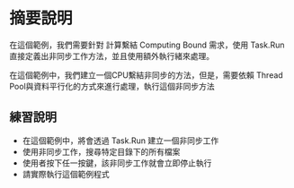 # 摘要說明

在這個範例，我們需要針對 計算繫結 Computing Bound 需求，使用 Task.Run 直接定義出非同步工作方法，並且使用額外執行緒來處理。 

在這個範例中，我們建立一個CPU繫結非同步的方法，但是，需要依賴 Thread Pool與資料平行化的方式來進行處理，執行這個非同步方法

## 練習說明

* 在這個範例中，將會透過 Task.Run 建立一個非同步工作
* 使用非同步工作，搜尋特定目錄下的所有檔案
* 使用者按下任一按鍵，該非同步工作就會立即停止執行
* 請實際執行這個範例程式
  